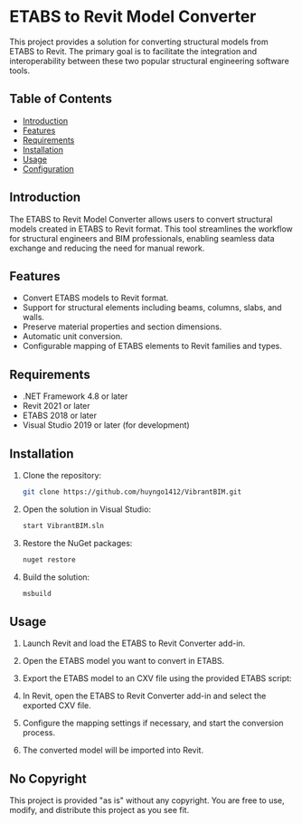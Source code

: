 # ETABS to Revit Model Converter
This project provides a solution for converting structural models from ETABS to Revit. The primary goal is to facilitate the integration and interoperability between these two popular structural engineering software tools.
## Table of Contents

- [Introduction](#introduction)
- [Features](#features)
- [Requirements](#requirements)
- [Installation](#installation)
- [Usage](#usage)
- [Configuration](#NoCopyright)

## Introduction

The ETABS to Revit Model Converter allows users to convert structural models created in ETABS to Revit format. This tool streamlines the workflow for structural engineers and BIM professionals, enabling seamless data exchange and reducing the need for manual rework.

## Features

- Convert ETABS models to Revit format.
- Support for structural elements including beams, columns, slabs, and walls.
- Preserve material properties and section dimensions.
- Automatic unit conversion.
- Configurable mapping of ETABS elements to Revit families and types.

## Requirements

- .NET Framework 4.8 or later
- Revit 2021 or later
- ETABS 2018 or later
- Visual Studio 2019 or later (for development)
## Installation

1. Clone the repository:
    ```sh
    git clone https://github.com/huyngo1412/VibrantBIM.git
    ```

2. Open the solution in Visual Studio:
    ```sh
    start VibrantBIM.sln
    ```

3. Restore the NuGet packages:
    ```sh
    nuget restore
    ```

4. Build the solution:
    ```sh
    msbuild
    ```
## Usage

1. Launch Revit and load the ETABS to Revit Converter add-in.

2. Open the ETABS model you want to convert in ETABS.

3. Export the ETABS model to an CXV file using the provided ETABS script:

4. In Revit, open the ETABS to Revit Converter add-in and select the exported CXV file.

5. Configure the mapping settings if necessary, and start the conversion process.

6. The converted model will be imported into Revit.

## No Copyright
This project is provided "as is" without any copyright. You are free to use, modify, and distribute this project as you see fit.
